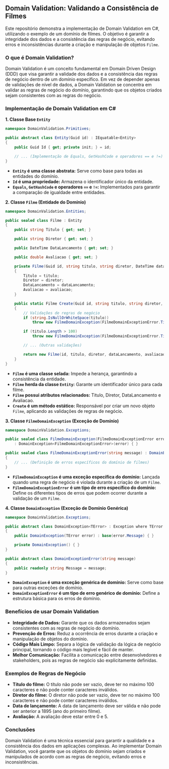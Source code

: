 ## Domain Validation: Validando a Consistência de Filmes

Este repositório demonstra a implementação de Domain Validation em C#, utilizando o exemplo de um domínio de filmes. O objetivo é garantir a integridade dos dados e a consistência das regras de negócio, evitando erros e inconsistências durante a criação e manipulação de objetos `Filme`.

### O que é Domain Validation?

Domain Validation é um conceito fundamental em Domain Driven Design (DDD) que visa garantir a validade dos dados e a consistência das regras de negócio dentro de um domínio específico. Em vez de depender apenas de validações de nível de dados, a Domain Validation se concentra em validar as regras de negócio do domínio, garantindo que os objetos criados sejam consistentes com as regras do negócio.

### Implementação de Domain Validation em C#

**1. Classe Base `Entity`**

```C#
namespace DomainValidation.Primitives;

public abstract class Entity(Guid id) : IEquatable<Entity>
{
    public Guid Id { get; private init; } = id;

    // ... (Implementação de Equals, GetHashCode e operadores == e !=)
}
```

* **`Entity` é uma classe abstrata:** Serve como base para todas as entidades do domínio.
* **`Id` é uma propriedade:** Armazena o identificador único da entidade.
* **`Equals`, `GetHashCode` e operadores `==` e `!=`:** Implementados para garantir a comparação de igualdade entre entidades.

**2. Classe `Filme` (Entidade do Domínio)**

```C#
namespace DomainValidation.Entities;

public sealed class Filme : Entity
{
    public string Titulo { get; set; }

    public string Diretor { get; set; }

    public DateTime DataLancamento { get; set; }

    public double Avaliacao { get; set; }

    private Filme(Guid id, string titulo, string diretor, DateTime dataLancamento, double avaliacao) : base(id)
    {
        Titulo = titulo;
        Diretor = diretor;
        DataLancamento = dataLancamento;
        Avaliacao = avaliacao;
    }

    public static Filme Create(Guid id, string titulo, string diretor, DateTime dataLancamento, double avaliacao)
    {
        // Validações de regras de negócio
        if (string.IsNullOrWhiteSpace(titulo))
            throw new FilmeDomainException(FilmeDomainExceptionError.TituloInvalido);

        if (titulo.Length > 100)
            throw new FilmeDomainException(FilmeDomainExceptionError.TituloTamanhoMaximo);

        // ... (Outras validações)

        return new Filme(id, titulo, diretor, dataLancamento, avaliacao);
    }
}
```

* **`Filme` é uma classe selada:** Impede a herança, garantindo a consistência da entidade.
* **`Filme` herda da classe `Entity`:** Garante um identificador único para cada filme.
* **`Filme` possui atributos relacionados:** Titulo, Diretor, DataLancamento e Avaliacao.
* **`Create` é um método estático:** Responsável por criar um novo objeto `Filme`, aplicando as validações de regras de negócio.

**3. Classe `FilmeDomainException` (Exceção de Domínio)**

```C#
namespace DomainValidation.Exceptions;

public sealed class FilmeDomainException(FilmeDomainExceptionError error) 
    : DomainException<FilmeDomainExceptionError>(error) { }

public sealed class FilmeDomainExceptionError(string message) : DomainExceptionError(message)
{
    // ... (Definição de erros específicos do domínio de filmes)
}
```

* **`FilmeDomainException` é uma exceção específica do domínio:** Lançada quando uma regra de negócio é violada durante a criação de um `Filme`.
* **`FilmeDomainExceptionError` é um tipo de erro específico do domínio:** Define os diferentes tipos de erros que podem ocorrer durante a validação de um `Filme`.

**4. Classe `DomainException` (Exceção de Domínio Genérica)**

```C#
namespace DomainValidation.Exceptions;

public abstract class DomainException<TError> : Exception where TError : DomainExceptionError
{
    public DomainException(TError error) : base(error.Message) { }

    private DomainException() { }
}

public abstract class DomainExceptionError(string message)
{
    public readonly string Message = message;
}
```

* **`DomainException` é uma exceção genérica de domínio:** Serve como base para outras exceções de domínio.
* **`DomainExceptionError` é um tipo de erro genérico de domínio:** Define a estrutura básica para os erros de domínio.

### Benefícios de usar Domain Validation

* **Integridade de Dados:** Garante que os dados armazenados sejam consistentes com as regras de negócio do domínio.
* **Prevenção de Erros:** Reduz a ocorrência de erros durante a criação e manipulação de objetos do domínio.
* **Código Mais Limpo:** Separa a lógica de validação da lógica de negócio principal, tornando o código mais legível e fácil de manter.
* **Melhor Comunicação:** Facilita a comunicação entre desenvolvedores e stakeholders, pois as regras de negócio são explicitamente definidas.

### Exemplos de Regras de Negócio

* **Título do filme:** O título não pode ser vazio, deve ter no máximo 100 caracteres e não pode conter caracteres inválidos.
* **Diretor do filme:** O diretor não pode ser vazio, deve ter no máximo 100 caracteres e não pode conter caracteres inválidos.
* **Data de lançamento:** A data de lançamento deve ser válida e não pode ser anterior a 1895 (ano do primeiro filme).
* **Avaliação:** A avaliação deve estar entre 0 e 5.

### Conclusões

Domain Validation é uma técnica essencial para garantir a qualidade e a consistência dos dados em aplicações complexas. Ao implementar Domain Validation, você garante que os objetos do domínio sejam criados e manipulados de acordo com as regras de negócio, evitando erros e inconsistências.